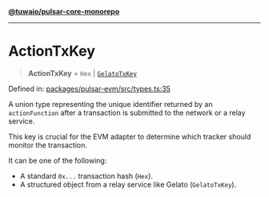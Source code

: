 [**@tuwaio/pulsar-core-monorepo**](../../../README.md)

***

# ActionTxKey

> **ActionTxKey** = `Hex` \| [`GelatoTxKey`](GelatoTxKey.md)

Defined in: [packages/pulsar-evm/src/types.ts:35](https://github.com/TuwaIO/pulsar-core/blob/985edec1767ef15f98a2291cd2f4c155d4746f3b/packages/pulsar-evm/src/types.ts#L35)

A union type representing the unique identifier returned by an `actionFunction`
after a transaction is submitted to the network or a relay service.

This key is crucial for the EVM adapter to determine which tracker should
monitor the transaction.

It can be one of the following:
- A standard `0x...` transaction hash (`Hex`).
- A structured object from a relay service like Gelato (`GelatoTxKey`).
